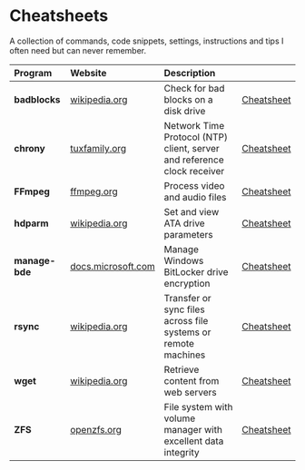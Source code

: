 # Cheatsheets
A collection of commands, code snippets, settings, instructions and tips I often need but can never remember.



| Program | Website | Description |   |
|:-----|:-----|:-----|:-----|
| **badblocks** | [wikipedia.org](https://en.wikipedia.org/wiki/Badblocks) | Check for bad blocks on a disk drive | [Cheatsheet](./badblocks.md) |
| **chrony** | [tuxfamily.org](https://chrony.tuxfamily.org/) | Network Time Protocol (NTP) client, server and reference clock receiver | [Cheatsheet](./chrony.md) |
| **FFmpeg** | [ffmpeg.org](https://ffmpeg.org/) | Process video and audio files | [Cheatsheet](./ffmpeg.md) |
| **hdparm** | [wikipedia.org](https://en.wikipedia.org/wiki/Hdparm) | Set and view ATA drive parameters | [Cheatsheet](./hdparm.md) |
| **manage-bde** | [docs.microsoft.com](https://docs.microsoft.com/en-us/windows/security/information-protection/bitlocker/bitlocker-use-bitlocker-drive-encryption-tools-to-manage-bitlocker) | Manage Windows BitLocker drive encryption | [Cheatsheet](./manage-bde.md) |
| **rsync** | [wikipedia.org](https://en.wikipedia.org/wiki/Rsync) | Transfer or sync files across file systems or remote machines | [Cheatsheet](./rsync.md) |
| **wget** | [wikipedia.org](https://en.wikipedia.org/wiki/Wget) | Retrieve content from web servers | [Cheatsheet](./wget.md) |
| **ZFS** | [openzfs.org](https://openzfs.org) | File system with volume manager with excellent  data integrity | [Cheatsheet](./zfs.md) |
